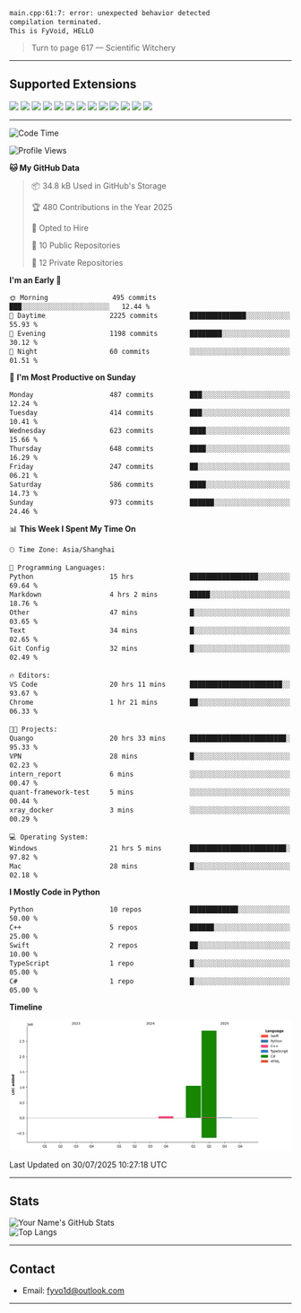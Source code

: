 ```
main.cpp:61:7: error: unexpected behavior detected
compilation terminated.
This is FyVoid, HELLO
```

> Turn to page 617 — Scientific Witchery

---

## Supported Extensions

<p align="left">
  <img src="https://cdn.jsdelivr.net/gh/devicons/devicon/icons/cplusplus/cplusplus-original.svg" height="40" />
  <img src="https://cdn.jsdelivr.net/gh/devicons/devicon/icons/csharp/csharp-original.svg" height="40" />
  <img src="https://cdn.jsdelivr.net/gh/devicons/devicon/icons/python/python-original.svg" height="40" />
  <img src="https://cdn.jsdelivr.net/gh/devicons/devicon/icons/swift/swift-original.svg" height="40" />
  <img src="https://cdn.jsdelivr.net/gh/devicons/devicon/icons/git/git-original.svg" height="40" />
  <img src="https://cdn.jsdelivr.net/gh/devicons/devicon/icons/docker/docker-original.svg" height="40" />
  <img src="https://cdn.jsdelivr.net/gh/devicons/devicon/icons/vscode/vscode-original.svg" height="40" />
  <img src="https://www.vulkan.org/user/themes/vulkan/images/logo/vulkan-logo.svg" height="40" />
  <img src="https://cdn.jsdelivr.net/gh/devicons/devicon/icons/opengl/opengl-original.svg" height="40" />
  <img src="https://cdn.jsdelivr.net/gh/devicons/devicon/icons/pytorch/pytorch-original.svg" height="40" />
  <img src="https://cdn.jsdelivr.net/gh/devicons/devicon/icons/unity/unity-original.svg" height="40" />
  <img src="https://cdn.jsdelivr.net/gh/devicons/devicon/icons/unrealengine/unrealengine-original.svg" height="40" />
  <img src="https://cdn.jsdelivr.net/gh/devicons/devicon/icons/cmake/cmake-original.svg" height="40" />
</p>


---

<!--START_SECTION:waka-->
![Code Time](http://img.shields.io/badge/Code%20Time-297%20hrs%2036%20mins-blue)

![Profile Views](http://img.shields.io/badge/Profile%20Views-2-blue)

**🐱 My GitHub Data** 

> 📦 34.8 kB Used in GitHub's Storage 
 > 
> 🏆 480 Contributions in the Year 2025
 > 
> 💼 Opted to Hire
 > 
> 📜 10 Public Repositories 
 > 
> 🔑 12 Private Repositories 
 > 
**I'm an Early 🐤** 

```text
🌞 Morning                495 commits         ███░░░░░░░░░░░░░░░░░░░░░░   12.44 % 
🌆 Daytime                2225 commits        ██████████████░░░░░░░░░░░   55.93 % 
🌃 Evening                1198 commits        ████████░░░░░░░░░░░░░░░░░   30.12 % 
🌙 Night                  60 commits          ░░░░░░░░░░░░░░░░░░░░░░░░░   01.51 % 
```
📅 **I'm Most Productive on Sunday** 

```text
Monday                   487 commits         ███░░░░░░░░░░░░░░░░░░░░░░   12.24 % 
Tuesday                  414 commits         ███░░░░░░░░░░░░░░░░░░░░░░   10.41 % 
Wednesday                623 commits         ████░░░░░░░░░░░░░░░░░░░░░   15.66 % 
Thursday                 648 commits         ████░░░░░░░░░░░░░░░░░░░░░   16.29 % 
Friday                   247 commits         ██░░░░░░░░░░░░░░░░░░░░░░░   06.21 % 
Saturday                 586 commits         ████░░░░░░░░░░░░░░░░░░░░░   14.73 % 
Sunday                   973 commits         ██████░░░░░░░░░░░░░░░░░░░   24.46 % 
```


📊 **This Week I Spent My Time On** 

```text
🕑︎ Time Zone: Asia/Shanghai

💬 Programming Languages: 
Python                   15 hrs              █████████████████░░░░░░░░   69.64 % 
Markdown                 4 hrs 2 mins        █████░░░░░░░░░░░░░░░░░░░░   18.76 % 
Other                    47 mins             █░░░░░░░░░░░░░░░░░░░░░░░░   03.65 % 
Text                     34 mins             █░░░░░░░░░░░░░░░░░░░░░░░░   02.65 % 
Git Config               32 mins             █░░░░░░░░░░░░░░░░░░░░░░░░   02.49 % 

🔥 Editors: 
VS Code                  20 hrs 11 mins      ███████████████████████░░   93.67 % 
Chrome                   1 hr 21 mins        ██░░░░░░░░░░░░░░░░░░░░░░░   06.33 % 

🐱‍💻 Projects: 
Quango                   20 hrs 33 mins      ████████████████████████░   95.33 % 
VPN                      28 mins             █░░░░░░░░░░░░░░░░░░░░░░░░   02.23 % 
intern_report            6 mins              ░░░░░░░░░░░░░░░░░░░░░░░░░   00.47 % 
quant-framework-test     5 mins              ░░░░░░░░░░░░░░░░░░░░░░░░░   00.44 % 
xray_docker              3 mins              ░░░░░░░░░░░░░░░░░░░░░░░░░   00.29 % 

💻 Operating System: 
Windows                  21 hrs 5 mins       ████████████████████████░   97.82 % 
Mac                      28 mins             █░░░░░░░░░░░░░░░░░░░░░░░░   02.18 % 
```

**I Mostly Code in Python** 

```text
Python                   10 repos            ████████████░░░░░░░░░░░░░   50.00 % 
C++                      5 repos             ██████░░░░░░░░░░░░░░░░░░░   25.00 % 
Swift                    2 repos             ██░░░░░░░░░░░░░░░░░░░░░░░   10.00 % 
TypeScript               1 repo              █░░░░░░░░░░░░░░░░░░░░░░░░   05.00 % 
C#                       1 repo              █░░░░░░░░░░░░░░░░░░░░░░░░   05.00 % 
```



**Timeline**

![Lines of Code chart](https://raw.githubusercontent.com/FyVoid/FyVoid/main/assets/bar_graph.png)


 Last Updated on 30/07/2025 10:27:18 UTC
<!--END_SECTION:waka-->

---

## Stats

![Your Name's GitHub Stats](https://github-readme-stats.vercel.app/api?username=fyvoid&show_icons=true&theme=tokyonight)  
![Top Langs](https://github-readme-stats.vercel.app/api/top-langs/?username=fyvoid&layout=compact&theme=tokyonight)

---

## Contact

- Email: [fyvo1d@outlook.com](fyvo1d@outlook.com)  

---

